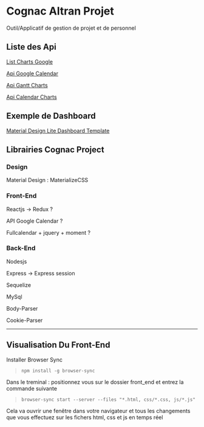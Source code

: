 # Cognac Altran Projet

Outil/Applicatif de gestion de projet et de personnel


## Liste des Api 

[List Charts Google](https://developers.google.com/chart/interactive/docs/)

[Api Google Calendar](https://developers.google.com/google-apps/calendar/)

[Api Gantt Charts](https://developers.google.com/chart/interactive/docs/gallery/ganttchart)

[Api Calendar Charts](https://developers.google.com/chart/interactive/docs/gallery/calendar)


## Exemple de Dashboard

[Material Design Lite Dashboard Template](https://getmdl.io/templates/dashboard/index.html)

## Librairies Cognac Project

### Design
Material Design : MaterializeCSS

### Front-End
Reactjs → Redux ?

API Google Calendar ?

Fullcalendar + jquery + moment ?

### Back-End
Nodesjs

Express → Express session

Sequelize

MySql

Body-Parser

Cookie-Parser

___

## Visualisation Du Front-End

Installer Browser Sync

> `npm install -g browser-sync`

Dans le treminal : positionnez vous sur le dossier front_end et entrez la commande suivante

> `browser-sync start --server --files "*.html, css/*.css, js/*.js"`

Cela va ouvrir une fenêtre dans votre navigateur et tous les changements que vous effectuez sur les fichers html, css et js en temps réel